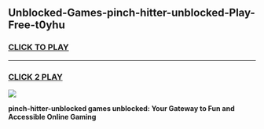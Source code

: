 
## Unblocked-Games-pinch-hitter-unblocked-Play-Free-t0yhu
<h3>
<a href="https://premium76.site?title=pinch-hitter-unblocked&ref=19M">CLICK TO PLAY</a></h3>
<hr>

<h3>
<a href="https://premium76.site?title=pinch-hitter-unblocked&ref=19M">CLICK 2 PLAY</a>
  
</h3>

<a href="https://premium76.site?title=pinch-hitter-unblocked&ref=19M"><img src="https://clearcache.store/games.png"></a>


**pinch-hitter-unblocked games unblocked: Your Gateway to Fun and Accessible Online Gaming**
